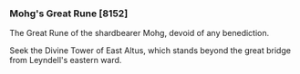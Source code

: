 ### Mohg's Great Rune [8152]

The Great Rune of the shardbearer Mohg, devoid of any benediction.

Seek the Divine Tower of East Altus, which stands beyond the great bridge from Leyndell's eastern ward.